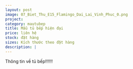```yaml
---
layout: post
image: 07_Biet_Thu_E15_Flamingo_Dai_Lai_Vinh_Phuc_0.png
project: 
category: mautubep
title: Mẫu tủ bếp hiện đại
price: liên hệ
stock: đặt hàng
sizes: Kích thước theo đặt hàng
description: |
---
```

Thông tin về tủ bếp!!!!!!